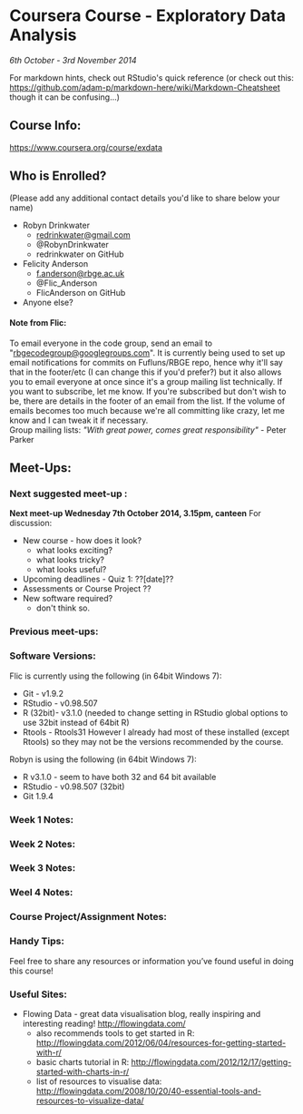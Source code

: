 # Coursera Course - Exploratory Data Analysis
*6th October - 3rd November 2014*

For markdown hints, check out RStudio's quick reference (or check out this: https://github.com/adam-p/markdown-here/wiki/Markdown-Cheatsheet though it can be confusing...)

## Course Info: 
https://www.coursera.org/course/exdata

## Who is Enrolled? 
(Please add any additional contact details you'd like to share below your name)

* Robyn Drinkwater
    * redrinkwater@gmail.com
    * @RobynDrinkwater
    * redrinkwater on GitHub
* Felicity Anderson
    * f.anderson@rbge.ac.uk
    * @Flic_Anderson
    * FlicAnderson on GitHub
* Anyone else?

#### Note from Flic:   
To email everyone in the code group, send an email to "rbgecodegroup@googlegroups.com".  It is currently being used to set up email notifications for commits on Fufluns/RBGE repo, hence why it'll say that in the footer/etc (I can change this if you'd prefer?) but it also allows you to email everyone at once since it's a group mailing list technically.  If you want to subscribe, let me know.  If you're subscribed but don't wish to be, there are details in the footer of an email from the list.  If the volume of emails becomes too much because we're all committing like crazy, let me know and I can tweak it if necessary.      
Group mailing lists: *"With great power, comes great responsibility"* - Peter Parker


## Meet-Ups:

### Next suggested meet-up : 

**Next meet-up Wednesday 7th October 2014, 3.15pm, canteen**
For discussion:
  * New course - how does it look? 
    - what looks exciting?
    - what looks tricky?
    - what looks useful?
  * Upcoming deadlines - Quiz 1: ??[date]??
  * Assessments or Course Project ?? 
  * New software required?
    - don't think so.
    
### Previous meet-ups: 




### Software Versions:

Flic is currently using the following (in 64bit Windows 7): 
* Git - v1.9.2
* RStudio - v0.98.507
* R (32bit)- v3.1.0  (needed to change setting in RStudio global options to use 32bit instead of 64bit R)
* Rtools - Rtools31
However I already had most of these installed (except Rtools) so they may not be the versions recommended by the course.

Robyn is using the following  (in 64bit Windows 7):
* R v3.1.0 - seem to have both 32 and 64 bit available
* RStudio - v0.98.507 (32bit)
* Git 1.9.4


### Week 1 Notes: 


### Week 2 Notes: 


### Week 3 Notes:  


### Weel 4 Notes: 


### Course Project/Assignment Notes:   


### Handy Tips: 
Feel free to share any resources or information you’ve found useful in doing this course!


### Useful Sites:

  * Flowing Data - great data visualisation blog, really inspiring and interesting reading! http://flowingdata.com/     
    - also recommends tools to get started in R: http://flowingdata.com/2012/06/04/resources-for-getting-started-with-r/   
    - basic charts tutorial in R: http://flowingdata.com/2012/12/17/getting-started-with-charts-in-r/   
    - list of resources to visualise data: http://flowingdata.com/2008/10/20/40-essential-tools-and-resources-to-visualize-data/   
  
